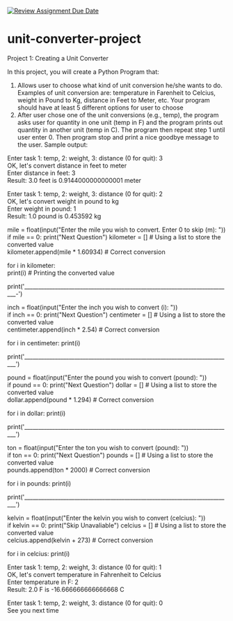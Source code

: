 [![Review Assignment Due Date](https://classroom.github.com/assets/deadline-readme-button-22041afd0340ce965d47ae6ef1cefeee28c7c493a6346c4f15d667ab976d596c.svg)](https://classroom.github.com/a/aRpelc5q)
# unit-converter-project
Project 1: Creating a Unit Converter

In this project, you will create a Python Program that:
1. Allows user to choose what kind of unit conversion he/she wants to do.
Examples of unit conversion are: temperature in Farenheit to Celcius, weight in Pound to Kg, distance in Feet to Meter, etc.
Your program should have at least 5 different options for user to choose
3. After user chose one of the unit conversions (e.g., temp), the program asks user for quantity in one unit (temp in F) and the program prints out quantity in another unit (temp in C).
The program then repeat step 1 until user enter 0.
Then program stop and print a nice goodbye message to the user.
Sample output:

Enter task 1: temp, 2: weight, 3: distance (0 for quit): 3 <br>
OK, let's convert distance in feet to meter <br>
Enter distance in feet: 3 <br>
Result: 3.0 feet is 0.9144000000000001 meter

Enter task 1: temp, 2: weight, 3: distance (0 for quit): 2 <br>
OK, let's convert weight in pound to kg <br>
Enter weight in pound: 1 <br>
Result: 1.0 pound is 0.453592 kg


mile = float(input("Enter the mile you wish to convert. Enter 0 to skip (m): "))  
if mile == 0:
   print("Next Question")
kilometer = []  # Using a list to store the converted value  
kilometer.append(mile * 1.60934)  # Correct conversion  

for i in kilometer:  
    print(i)  # Printing the converted value  


print('___________________________________________________________________________-')

inch = float(input("Enter the inch you wish to convert (i): "))  
if inch == 0:
   print("Next Question")
centimeter = []  # Using a list to store the converted value  
centimeter.append(inch * 2.54)  # Correct conversion  

for i in centimeter:
    print(i)

print('___________________________________________________________________________')

pound = float(input("Enter the pound you wish to convert (pound): "))  
if pound == 0:
   print("Next Question")
dollar = []  # Using a list to store the converted value  
dollar.append(pound * 1.294)  # Correct conversion  

for i in dollar:
    print(i)

print('___________________________________________________________________________')

ton = float(input("Enter the ton you wish to convert (pound): "))  
if ton == 0:
   print("Next Question")
pounds = []  # Using a list to store the converted value  
pounds.append(ton * 2000)  # Correct conversion  

for i in pounds:
    print(i)

print('___________________________________________________________________________')

kelvin = float(input("Enter the kelvin you wish to convert (celcius): "))  
if kelvin == 0:
   print("Skip Unavaliable")
celcius = []  # Using a list to store the converted value  
celcius.append(kelvin + 273)  # Correct conversion  

for i in celcius:
    print(i)

Enter task 1: temp, 2: weight, 3: distance (0 for quit): 1 <br>
OK, let's convert temperature in Fahrenheit to Celcius <br>
Enter temperature in F: 2 <br>
Result: 2.0 F is -16.666666666666668 C

Enter task 1: temp, 2: weight, 3: distance (0 for quit): 0 <br>
See you next time
